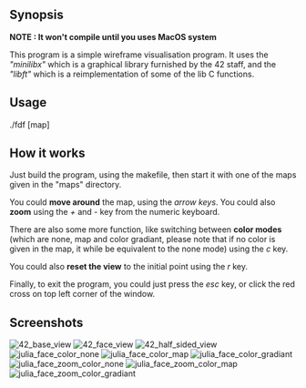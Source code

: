 ## Synopsis

**NOTE : It won't compile until you uses MacOS system**

This program is a simple wireframe visualisation program. It uses the *"minilibx"* which is a graphical library furnished by the 42 staff, and the *"libft"* which is a reimplementation of some of the lib C functions.

## Usage

./fdf [map]

## How it works

Just build the program, using the makefile, then start it with one of the maps given in the "maps" directory.

You could **move around** the map, using the *arrow keys*. You could also **zoom** using the *+* and *-* key from the numeric keyboard.

There are also some more function, like switching between **color modes** (which are none, map and color gradiant, please note that if no color is given in the map, it while be equivalent to the none mode) using the *c* key.

You could also **reset the view** to the initial point using the *r* key.

Finally, to exit the program, you could just press the *esc* key, or click the red cross on top left corner of the window.

## Screenshots

![42_base_view](.screenshots/42_base_view.png)
![42_face_view](.screenshots/42_face_view.png)
![42_half_sided_view](.screenshots/42_half_sided_view.png)
![julia_face_color_none](.screenshots/julia_face_color_none.png)
![julia_face_color_map](.screenshots/julia_face_color_map.png)
![julia_face_color_gradiant](.screenshots/julia_face_color_gradiant.png)
![julia_face_zoom_color_none](.screenshots/julia_face_zoom_color_none.png)
![julia_face_zoom_color_map](.screenshots/julia_face_zoom_color_map.png)
![julia_face_zoom_color_gradiant](.screenshots/julia_face_zoom_color_gradiant.png)